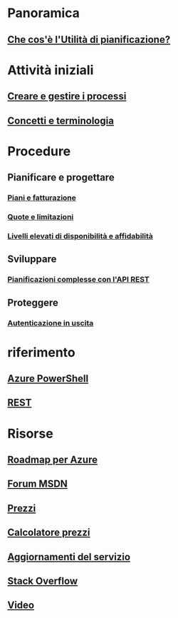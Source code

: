 

# Panoramica
## [Che cos'è l'Utilità di pianificazione?](scheduler-intro.md)

# Attività iniziali
## [Creare e gestire i processi](scheduler-get-started-portal.md)
## [Concetti e terminologia](scheduler-concepts-terms.md)

# Procedure
## Pianificare e progettare
### [Piani e fatturazione](scheduler-plans-billing.md)
### [Quote e limitazioni](scheduler-limits-defaults-errors.md)
### [Livelli elevati di disponibilità e affidabilità](scheduler-high-availability-reliability.md)

## Sviluppare
### [Pianificazioni complesse con l'API REST](scheduler-advanced-complexity.md)


## Proteggere
### [Autenticazione in uscita](scheduler-outbound-authentication.md)

# riferimento
## [Azure PowerShell](/powershell/module/azurerm.scheduler)
## [REST](/rest/api/scheduler)

# Risorse
## [Roadmap per Azure](https://azure.microsoft.com/roadmap/?category=monitoring-management)
## [Forum MSDN](https://social.msdn.microsoft.com/Forums/home?forum=azurescheduler)
## [Prezzi](https://azure.microsoft.com/pricing/details/scheduler/)
## [Calcolatore prezzi](https://azure.microsoft.com/pricing/calculator/)
## [Aggiornamenti del servizio](https://azure.microsoft.com/updates/?product=scheduler)
## [Stack Overflow](http://stackoverflow.com/questions/tagged/azure-scheduler)
## [Video](https://azure.microsoft.com/documentation/videos/index/?services=scheduler)



